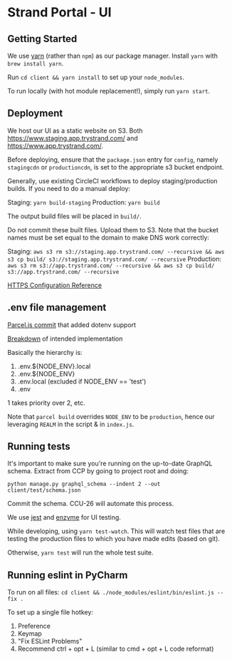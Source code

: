 # Strand Portal - UI

## Getting Started

We use [yarn](https://yarnpkg.com/en/) (rather than `npm`) as our package manager. Install `yarn` with `brew install yarn`.

Run `cd client && yarn install` to set up your `node_modules`.

To run locally (with hot module replacement!), simply run `yarn start`.

## Deployment

We host our UI as a static website on S3. Both https://www.staging.app.trystrand.com/ and https://www.app.trystrand.com/.

Before deploying, ensure that the `package.json` entry for `config`, namely `stagingcdn` or `productioncdn`, is
set to the appropriate s3 bucket endpoint.

Generally, use existing CircleCI workflows to deploy staging/production builds. If you need to do a manual deploy:

Staging: `yarn build-staging`
Production: `yarn build`

The output build files will be placed in `build/`.

Do not commit these built files. Upload them to S3. Note that the bucket names must be set equal to the domain to make DNS work correctly:

Staging: `aws s3 rm s3://staging.app.trystrand.com/ --recursive && aws s3 cp build/ s3://staging.app.trystrand.com/ --recursive`
Production: `aws s3 rm s3://app.trystrand.com/ --recursive && aws s3 cp build/ s3://app.trystrand.com/ --recursive`

[HTTPS Configuration Reference](https://medium.com/@sbuckpesch/setup-aws-s3-static-website-hosting-using-ssl-acm-34d41d32e394)

## .env file management

[Parcel.js commit](https://github.com/parcel-bundler/parcel/pull/258/files/bb4f1e62b4948c59983a730262d6938497e4c365) that added dotenv support

[Breakdown](https://github.com/bkeepers/dotenv#what-other-env-files-can-i-use) of intended implementation 

Basically the hierarchy is:
1) .env.${NODE_ENV}.local
2) .env.${NODE_ENV}
3) .env.local (excluded if NODE_ENV == 'test')
4) .env

1 takes priority over 2, etc.

Note that `parcel build` overrides `NODE_ENV` to be `production`, hence our leveraging `REALM` in the script & in `index.js`.

## Running tests

It's important to make sure you're running on the up-to-date GraphQL schema. Extract from CCP by going to project root and doing:

`python manage.py graphql_schema --indent 2 --out client/test/schema.json`

Commit the schema. CCU-26 will automate this process.

We use [jest](https://github.com/facebook/jest) and [enzyme](https://github.com/airbnb/enzyme) for UI testing. 

While developing, using `yarn test-watch`. This will watch test files that are testing the production files to which you have made edits (based on git).

Otherwise, `yarn test` will run the whole test suite.

## Running eslint in PyCharm

To run on all files: `cd client && ./node_modules/eslint/bin/eslint.js --fix .`

To set up a single file hotkey:
1) Preference
2) Keymap
3) "Fix ESLint Problems"
4) Recommend ctrl + opt + L (similar to cmd + opt + L code reformat) 